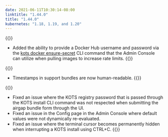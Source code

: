 ```yaml
---
date: 2021-06-11T10:30:14-08:00
linktitle: "1.44.0"
title: "1.44.0"
kubernetes: "1.18, 1.19, and 1.20"
---
```

{{<features>}}
* Added the ability to provide a Docker Hub username and password via the [kots docker ensure-secret](/kots-cli/docker/ensure-permissions/) CLI command that the Admin Console can utilize when pulling images to increase rate limits.
{{</features>}}

{{<changes>}}
* Timestamps in support bundles are now human-readable.
{{</changes>}}
  
{{<fixes>}}
* Fixed an issue where the KOTS registry password that is passed through the KOTS install CLI command was not respected when submitting the airgap bundle form through the UI.
* Fixed an issue in the Config page in the Admin Console where default values were not dynamically re-evaluated.
* Fixed an issue where the terminal cursor becomes permanently hidden when interrupting a KOTS install using CTRL+C.
{{</fixes>}}

